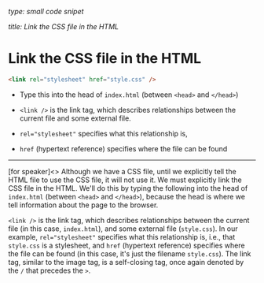 _type: small code snipet_

_title: Link the CSS file in the HTML_
# Link the CSS file in the HTML

```html
<link rel="stylesheet" href="style.css" />
```
- Type this into the head of `index.html` (between `<head>` and `</head>`)

- `<link />` is the link tag, which describes relationships between the current file and some external file.

- `rel="stylesheet"` specifies what this relationship is,
- `href` (hypertext reference) specifies where the file can be found 


---
[for speaker]<> Although we have a CSS file, until we explicitly tell the HTML file to use the CSS file, it will not use it. We must explicitly link the CSS file in the HTML. We'll do this by typing the following into the head of `index.html` (between `<head>` and `</head>`), because the head is where we tell information about the page to the browser.

`<link />` is the link tag, which describes relationships between the current file (in this case, `index.html`), and some external file (`style.css`). In our example, `rel="stylesheet"` specifies what this relationship is, i.e., that `style.css` is a stylesheet, and `href` (hypertext reference) specifies where the file can be found (in this case, it's just the filename `style.css`). The link tag, similar to the image tag, is a self-closing tag, once again denoted by the `/` that precedes the `>`.


